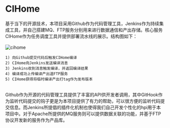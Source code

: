 # CIHome

   基于当下的开源技术，本项目采用Github作为代码管理工具，Jenkins作为持续集成工具，并自己搭建MQ、FTP服务分别用来进行数据通信和产出存储。核心服务CIHome作为任务调度工具并提供部署流水线的展示。结构图如下：
</br>  
<img src="/Users/niuwanpeng/Downloads/CIHome结构图.png" alt="cihome"/>
 
    1) 向Github提交代码后触发CIHome编译
    2) CIHome向Jenkins发送编译消息
    3) Jenkins收到消息触发编译，并返回编译结果
    4) 编译成功上传编译产出道FTP服务
    5) CIHome获得将临时编译产出打tag作为发布版本
    
</br>
    Github作为开源的代码管理工具提供了丰富的API供开发者调用，其中GitHook作为监听代码提交的钩子更是为本项目提供了有力的帮助，可以很方便的监听代码提交信息。而Jenkins所提倡的插件化机制也使得我们自己开发个性化的hpi用于本项目中。对于Apache所提供的MQ服务则可以提供数据关联的功能，并基于FTP协议开发新的服务作为产品库。



 

